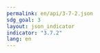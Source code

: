 ```yaml
---
permalink: en/api/3-7-2.json
sdg_goal: 3
layout: json_indicator
indicator: "3.7.2"
lang: en
---
```

